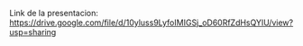 Link de la presentacion: https://drive.google.com/file/d/10yluss9LyfoIMIGSj_oD60RfZdHsQYIU/view?usp=sharing
